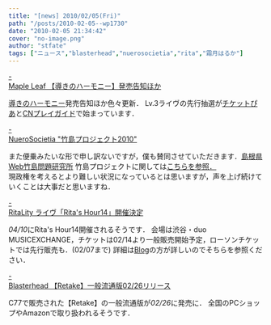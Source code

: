 ```yaml
---
title: "[news] 2010/02/05(Fri)"
path: "/posts/2010-02-05--wp1730"
date: "2010-02-05 21:34:42"
cover: "no-image.png"
author: "stfate"
tags: ["ニュース","blasterhead","nuerosocietia","rita","霜月はるか"]
---
```


<style type="text/css">
<!--
p {white-space: pre-wrap};
-->
</style>

<a class="topics" href="http://shimotsukin.com/" target="_blank">- Maple Leaf 【導きのハーモニー】発売告知ほか</a>
<div class="news"><a href="http://www.team-e.co.jp/sp/harmony/" target="_blank">導きのハーモニー</a>発売告知ほか色々更新．
Lv.3ライヴの先行抽選が<a href="http://t.pia.jp/index.html" target="_blank">チケットぴあ</a>と<a href="http://www.cnplayguide.com/" target="_blank">CNプレイガイド</a>で始まっています．</div>

<a class="topics" href="http://nuerosocietia.com/" target="_blank">- NueroSocietia "竹島プロジェクト2010"</a>
<div class="news">また便乗みたいな形で申し訳ないですが，僕も賛同させていただきます．<a href="http://www.pref.shimane.lg.jp/soumu/web-takeshima/" target="_blank">島根県Web竹島問題研究所</a>
竹島プロジェクトに関しては<a href="http://sakurasakurasakura3.blog53.fc2.com/" target="_blank">こちらを参照．</a>
<div id="talk">現政権を考えるとより難しい状況になっているとは思いますが，声を上げ続けていくことは大事だと思いますね．</div></div>

<a class="topics" href="http://ritarita.jp/" target="_blank">- RitaLity ライヴ「Rita's Hour14」開催決定</a>
<div class="news"><em>04/10</em>にRita's Hour14開催されるそうです．
会場は渋谷・duo MUSICEXCHANGE，チケットは02/14より一般販売開始予定，ローソンチケットでは先行販売も．(02/07まで)
詳細は<a href="http://ritarita.jugem.jp/" target="_blank">Blog</a>の方が詳しいのでそちらを参照ください．</div>

<a class="topics" href="http://www.blasterhead.com/" target="_blank">- Blasterhead 【Retake】一般流通版02/26リリース</a>
<div class="news">C77で販売された【Retake】の一般流通版が<em>02/26</em>に発売に．
全国のPCショップやAmazonで取り扱われるそうです．</div>
